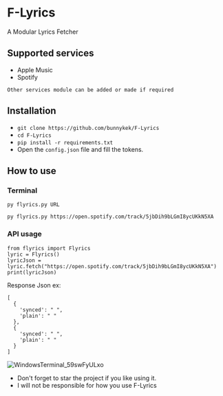# F-Lyrics
A Modular Lyrics Fetcher

## Supported services
- Apple Music
- Spotify   

`Other services module can be added or made if required`

## Installation
- `git clone https://github.com/bunnykek/F-Lyrics`
- `cd F-Lyrics`
- `pip install -r requirements.txt`
- Open the `config.json` file and fill the tokens.

## How to use
### Terminal
`py flyrics.py URL`    
```
py flyrics.py https://open.spotify.com/track/5jbDih9bLGmI8ycUKkN5XA
```

### API usage
```
from flyrics import Flyrics
lyric = Flyrics()
lyricJson = lyric.fetch("https://open.spotify.com/track/5jbDih9bLGmI8ycUKkN5XA")
print(lyricJson)
```
Response Json ex:
```
[
  {
    'synced': " ",
    'plain': " "
  },
  {
    'synced': " ",
    'plain': " "
  }
]
```

![WindowsTerminal_59swFyULxo](https://github.com/bunnykek/F-Lyrics/assets/67633271/b05c4c33-0f3f-4c11-ae58-46323ba92c9e)


- Don't forget to star the project if you like using it.    
- I will not be responsible for how you use F-Lyrics
